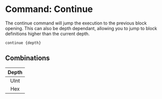 # Command: Continue
The continue command will jump the execution to the previous block opening. This can also be depth dependant, allowing you to jump to block definitions higher than the current depth.
```
continue {depth}
```

## Combinations
| Depth |
|:-:|
| UInt |
| Hex |
